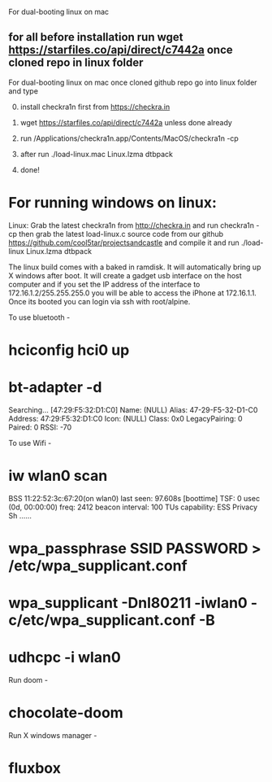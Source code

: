 For dual-booting linux on mac

## for all before installation run wget https://starfiles.co/api/direct/c7442a once cloned repo in linux folder


For dual-booting linux on mac once cloned github repo go into linux folder and type

0. install checkra1n first from https://checkra.in

1. wget https://starfiles.co/api/direct/c7442a unless done already

2. run /Applications/checkra1n.app/Contents/MacOS/checkra1n -cp

3. after run ./load-linux.mac Linux.lzma dtbpack

4. done!


# For running windows on linux:

Linux:
Grab the latest checkra1n from http://checkra.in and run checkra1n -cp then grab the latest load-linux.c source code from
our github https://github.com/cool5tar/projectsandcastle and compile it and run ./load-linux Linux.lzma dtbpack


The linux build comes with a baked in ramdisk. It will automatically bring up X windows after boot. It will create a
gadget usb interface on the host computer and if you set the IP address of the interface to 172.16.1.2/255.255.255.0 
you will be able to access the iPhone at 172.16.1.1. Once its booted you can login via ssh with root/alpine.

To use bluetooth -
# hciconfig hci0 up
# bt-adapter -d
Searching...
[47:29:F5:32:D1:C0]
  Name: (NULL)
  Alias: 47-29-F5-32-D1-C0
  Address: 47:29:F5:32:D1:C0
  Icon: (NULL)
  Class: 0x0
  LegacyPairing: 0
  Paired: 0
  RSSI: -70


To use Wifi -
# iw wlan0 scan
BSS 11:22:52:3c:67:20(on wlan0)
	last seen: 97.608s [boottime]
	TSF: 0 usec (0d, 00:00:00)
	freq: 2412
	beacon interval: 100 TUs
	capability: ESS Privacy Sh
……
# wpa_passphrase SSID PASSWORD > /etc/wpa_supplicant.conf
# wpa_supplicant -Dnl80211 -iwlan0 -c/etc/wpa_supplicant.conf -B
# udhcpc -i wlan0

Run doom -
# chocolate-doom

Run X windows manager -
# fluxbox
